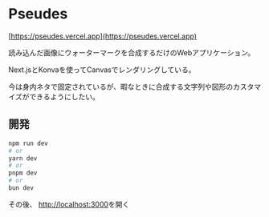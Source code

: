 # Pseudes

[https://pseudes.vercel.app](https://pseudes.vercel.app)

読み込んだ画像にウォーターマークを合成するだけのWebアプリケーション。

Next.jsとKonvaを使ってCanvasでレンダリングしている。

今は身内ネタで固定されているが、暇なときに合成する文字列や図形のカスタマイズができるようにしたい。

## 開発

```bash
npm run dev
# or
yarn dev
# or
pnpm dev
# or
bun dev
```

その後、 [http://localhost:3000](http://localhost:3000)を開く
